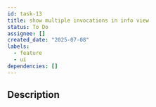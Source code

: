 ```yaml
---
id: task-13
title: show multiple invocations in info view
status: To Do
assignee: []
created_date: "2025-07-08"
labels:
  - feature
  - ui
dependencies: []
---
```


## Description
